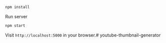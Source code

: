 
```bash
npm install
```

Run server

```bash
npm start
```

Visit `http://localhost:5000` in your browser.# youtube-thumbnail-generator
